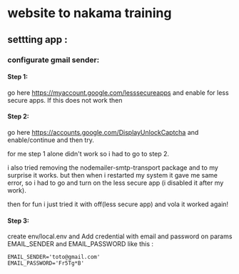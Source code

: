 # website to nakama training 
## settting app :
### configurate gmail sender:

#### Step 1:

go here https://myaccount.google.com/lesssecureapps and enable for less secure apps. If this does not work then

#### Step 2:

go here https://accounts.google.com/DisplayUnlockCaptcha and enable/continue and then try.

for me step 1 alone didn't work so i had to go to step 2.

i also tried removing the nodemailer-smtp-transport package and to my surprise it works. but then when i restarted my system it gave me same error, so i had to go and turn on the less secure app (i disabled it after my work).

then for fun i just tried it with off(less secure app) and vola it worked again!

#### Step 3:

create env/local.env
and Add credential with email and password on params EMAIL_SENDER and EMAIL_PASSWORD
like this :

```dotenv
EMAIL_SENDER='toto@gmail.com'
EMAIL_PASSWORD='Fr5Tg*B'
```

